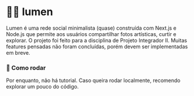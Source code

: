 # 📸✨ lumen

Lumen é uma rede social minimalista (quase) construída com Next.js e Node.js que permite aos usuários compartilhar fotos artísticas, curtir e explorar. O projeto foi feito para a disciplina de Projeto Integrador II. Muitas features pensadas não foram concluídas, porém devem ser implementadas em breve.

### 🚀 Como rodar

Por enquanto, não há tutorial. Caso queira rodar localmente, recomendo explorar um pouco do código.
